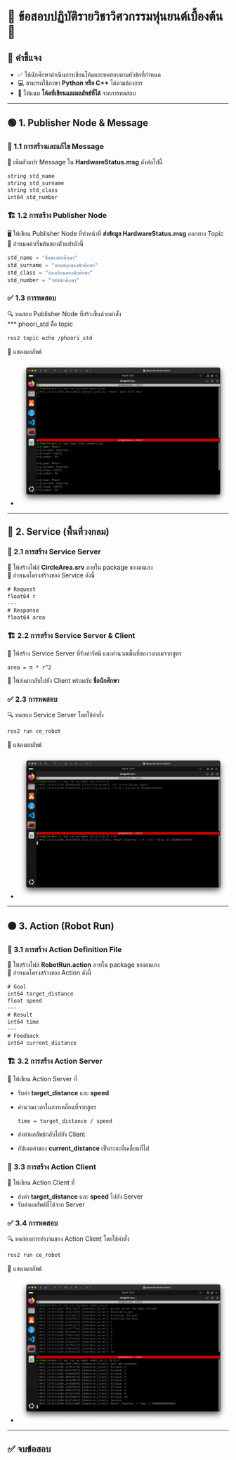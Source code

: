 # 🚀 ข้อสอบปฏิบัติรายวิชาวิศวกรรมหุ่นยนต์เบื้องต้น 🤖

## 📌 คำชี้แจง

- ✅ ให้นักศึกษาดำเนินการเขียนโค้ดและทดสอบตามหัวข้อที่กำหนด
- 💻 สามารถใช้ภาษา **Python หรือ C++** ได้ตามต้องการ
- 📜 ให้แนบ **โค้ดที่เขียนและผลลัพธ์ที่ได้** จากการทดสอบ

---

## 🟢 1. Publisher Node & Message

### 📝 1.1 การสร้างและแก้ไข Message

📌 เพิ่มตัวแปร Message ใน **HardwareStatus.msg** ดังต่อไปนี้  

```plaintext
string std_name
string std_surname
string std_class
int64 std_number
```

### 🏗 1.2 การสร้าง Publisher Node

🖥 ให้เขียน Publisher Node ที่ทำหน้าที่ **ส่งข้อมูล HardwareStatus.msg** ออกทาง Topic  
📌 กำหนดค่าเริ่มต้นของตัวแปรดังนี้  

```python
std_name = "ชื่อของนักศึกษา"
std_surname = "นามสกุลของนักศึกษา"
std_class = "ห้องเรียนของนักศึกษา"
std_number = "รหัสนักศึกษา"
```

### ✅ 1.3 การทดสอบ

🔍 ทดสอบ Publisher Node ที่สร้างขึ้นด้วยคำสั่ง  
*** phoori_std คืือ topic

```sh
ros2 topic echo /phoori_std
```
📌 แสดงผลลัพธ์  
- ![pub*msg](imgs/msg&pub.png)
---

## 🔵 2. Service (พื้นที่วงกลม)

### 📝 2.1 การสร้าง Service Server

📂 ให้สร้างไฟล์ **CircleArea.srv** ภายใน package ของตนเอง  
📌 กำหนดโครงสร้างของ Service ดังนี้  

```plaintext
# Request
float64 r
---
# Response
float64 area
```

### 🏗 2.2 การสร้าง Service Server & Client

📌 ให้สร้าง Service Server ที่รับค่ารัศมี
และคำนวณพื้นที่ของวงกลมจากสูตร  

```
area = π * r^2
```

📌 ให้ส่งค่ากลับไปยัง Client พร้อมกับ **ชื่อนักศึกษา**

### ✅ 2.3 การทดสอบ

🔍 ทดสอบ Service Server โดยใช้คำสั่ง  

```sh
ros2 run ce_robot 
```
📌 แสดงผลลัพธ์  
- ![service](imgs/service.png)
---

## 🟠 3. Action (Robot Run)

### 📝 3.1 การสร้าง Action Definition File

📂 ให้สร้างไฟล์ **RobotRun.action** ภายใน package ของตนเอง  
📌 กำหนดโครงสร้างของ Action ดังนี้  

```plaintext
# Goal
int64 target_distance
float speed
---
# Result
int64 time
---
# Feedback
int64 current_distance
```

### 🏗 3.2 การสร้าง Action Server

📌 ให้เขียน Action Server ที่  

- รับค่า **target_distance** และ **speed**  
- คำนวณเวลาในการเคลื่อนที่จากสูตร  

  ```
  time = target_distance / speed
  ```

- ส่งค่าผลลัพธ์กลับไปยัง Client  
- อัปเดตค่าของ **current_distance** เป็นระยะที่เคลื่อนที่ไป  

### 📡 3.3 การสร้าง Action Client

📌 ให้เขียน Action Client ที่  

- ส่งค่า **target_distance** และ **speed** ไปยัง Server  
- รับค่าผลลัพธ์ที่ได้จาก Server 

### ✅ 3.4 การทดสอบ

🔍 ทดสอบการทำงานของ Action Client โดยใช้คำสั่ง  

```sh
ros2 run ce_robot 
```
📌 แสดงผลลัพธ์  
- ![action](imgs/action.png)
---

## ✅ จบข้อสอบ  
